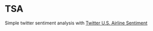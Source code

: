 # TSA

Simple twitter sentiment analysis with [Twitter U.S. Airline Sentiment](https://www.kaggle.com/datasets/crowdflower/twitter-airline-sentiment?resource=download)
